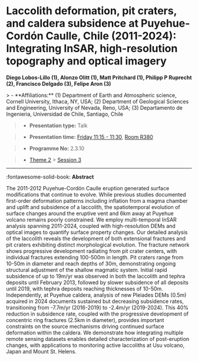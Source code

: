 # Laccolith deformation, pit craters, and caldera subsidence at Puyehue-Cordón Caulle, Chile (2011-2024): Integrating InSAR, high-resolution topography and optical imagery

**Diego Lobos-Lillo (1), Alonzo Olitt (1), Matt Pritchard (1), Philipp P Ruprecht (2), Francisco Delgado (3), Felipe Aron (3)**

<!-- more -->> - **Affiliations:** (1) Department of Earth and Atmospheric science, Cornell University, Ithaca, NY, USA; (2) Department of Geological Sciences and Engineering, University of Nevada, Reno, USA; (3) Departamento de Ingenieria, Universidad de Chile, Santiago, Chile

> - **Presentation type:** Talk

> - **Presentation time:** [Friday 11:15 - 11:30](../sessions_comparison.md#__tabbed_4_5), [Room R380](../maps_venue.md#__tabbed_1_1)

> - **Programme No:** 2.3.10

> - [Theme 2](../theme2.md) > [Session 3](../sessions/session-2-3.md)

--- 

:fontawesome-solid-book: **Abstract**

The 2011-2012 Puyehue-Cordón Caulle eruption generated surface modifications that continue to evolve. While previous studies documented first-order deformation patterns including inflation from a magma chamber and uplift and subsidence of a laccolith, the spatiotemporal evolution of surface changes around the eruptive vent and 6km away at Puyehue volcano remains poorly constrained. We employ multi-temporal InSAR analysis spanning 2011-2024, coupled with high-resolution DEMs and optical images to quantify surface property changes.
Our detailed analysis of the laccolith reveals the development of both extensional fractures and pit craters exhibiting distinct morphological evolution. The fracture network shows progressive development radiating from pit crater centers, with individual fractures extending 100-500m in length. Pit craters range from 10-50m in diameter and reach depths of 30m, demonstrating ongoing structural adjustment of the shallow magmatic system. Initial rapid subsidence of up to 19m/yr was observed in both the laccolith and tephra deposits until February 2013, followed by slower subsidence of all deposits until 2019, with tephra deposits reaching thicknesses of 10-50m. Independently, at Puyehue caldera, analysis of new Pleiades DEMs (0.5m) acquired in 2024 documents sustained but decreasing subsidence rates, transitioning from -7.7m/yr (2016-2019) to -2.4m/yr (2019-2024). This 40% reduction in subsidence rate, coupled with the progressive development of concentric ring fractures (2.5km in diameter), provides important constraints on the source mechanisms driving continued surface deformation within the caldera.
We demonstrate how integrating multiple remote sensing datasets enables detailed characterization of post-eruption changes, with applications to monitoring active laccoliths at Usu volcano, Japan and Mount St. Helens.

